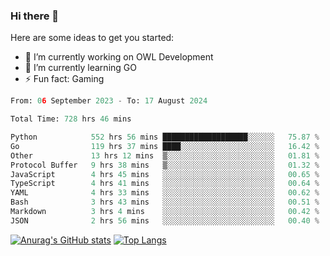 ### Hi there 👋

Here are some ideas to get you started:

- 🔭 I’m currently working on OWL Development
- 🌱 I’m currently learning GO
-  ⚡ Fun fact: Gaming
  
  <!--
- 👯 I’m looking to collaborate on ...
- 🤔 I’m looking for help with ...
- 💬 Ask me about ...
- 📫 How to reach me: ...
- 😄 Pronouns: ...
-->

<!--START_SECTION:waka-->

```python
From: 06 September 2023 - To: 17 August 2024

Total Time: 728 hrs 46 mins

Python            552 hrs 56 mins ███████████████████░░░░░░   75.87 %
Go                119 hrs 37 mins ████░░░░░░░░░░░░░░░░░░░░░   16.42 %
Other             13 hrs 12 mins  ▒░░░░░░░░░░░░░░░░░░░░░░░░   01.81 %
Protocol Buffer   9 hrs 38 mins   ▒░░░░░░░░░░░░░░░░░░░░░░░░   01.32 %
JavaScript        4 hrs 45 mins   ░░░░░░░░░░░░░░░░░░░░░░░░░   00.65 %
TypeScript        4 hrs 41 mins   ░░░░░░░░░░░░░░░░░░░░░░░░░   00.64 %
YAML              4 hrs 33 mins   ░░░░░░░░░░░░░░░░░░░░░░░░░   00.62 %
Bash              3 hrs 43 mins   ░░░░░░░░░░░░░░░░░░░░░░░░░   00.51 %
Markdown          3 hrs 4 mins    ░░░░░░░░░░░░░░░░░░░░░░░░░   00.42 %
JSON              2 hrs 56 mins   ░░░░░░░░░░░░░░░░░░░░░░░░░   00.40 %
```

<!--END_SECTION:waka-->

[![Anurag's GitHub stats](https://github-readme-stats.vercel.app/api?username=aebalz&show_icons=true&theme=codeSTACKr)](https://github.com/anuraghazra/github-readme-stats)
[![Top Langs](https://github-readme-stats.vercel.app/api/top-langs/?username=aebalz&layout=compact&size_weight=0&count_weight=1&card_width=350&theme=codeSTACKr)](https://github.com/anuraghazra/github-readme-stats)
<!-- [![Readme Card](https://github-readme-stats.vercel.app/api/pin/?username=aebalz&repo=go-gin-gone&show_owner=true)](https://github.com/anuraghazra/github-readme-stats)-->
